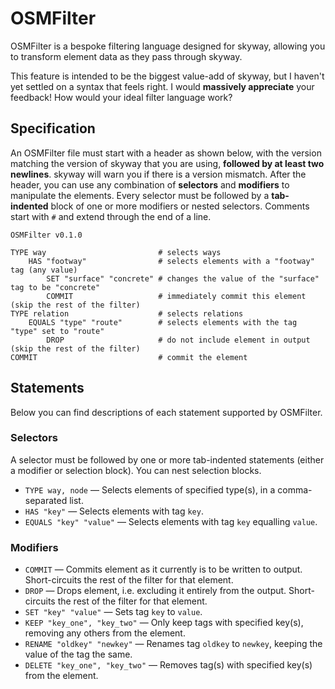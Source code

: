 # OSMFilter

OSMFilter is a bespoke filtering language designed for skyway, allowing you to transform element data as they pass through skyway.

<div class="warning">
This feature is intended to be the biggest value-add of skyway, but I haven't yet settled on a syntax that feels right.
I would <strong>massively appreciate</strong> your feedback!
How would your ideal filter language work?
</div>

## Specification

An OSMFilter file must start with a header as shown below, with the version matching the version of skyway that you are using, **followed by at least two newlines**.
skyway will warn you if there is a version mismatch.
After the header, you can use any combination of **selectors** and **modifiers** to manipulate the elements.
Every selector must be followed by a **tab-indented** block of one or more modifiers or nested selectors.
Comments start with `#` and extend through the end of a line.
```osmfilter
OSMFilter v0.1.0

TYPE way                         # selects ways
	HAS "footway"                # selects elements with a "footway" tag (any value)
		SET "surface" "concrete" # changes the value of the "surface" tag to be "concrete"
		COMMIT                   # immediately commit this element (skip the rest of the filter)
TYPE relation                    # selects relations
	EQUALS "type" "route"        # selects elements with the tag "type" set to "route"
		DROP                     # do not include element in output (skip the rest of the filter)
COMMIT                           # commit the element
```

## Statements

Below you can find descriptions of each statement supported by OSMFilter.

### Selectors

A selector must be followed by one or more tab-indented statements (either a modifier or selection block).
You can nest selection blocks.

- `TYPE way, node` — Selects elements of specified type(s), in a comma-separated list.
- `HAS "key"` — Selects elements with tag `key`.
- `EQUALS "key" "value"` — Selects elements with tag `key` equalling `value`.

### Modifiers

- `COMMIT` — Commits element as it currently is to be written to output. Short-circuits the rest of the filter for that element.
- `DROP` — Drops element, i.e. excluding it entirely from the output. Short-circuits the rest of the filter for that element.
- `SET "key" "value"` — Sets tag `key` to `value`.
- `KEEP "key_one", "key_two"` — Only keep tags with specified key(s), removing any others from the element.
- `RENAME "oldkey" "newkey"` — Renames tag `oldkey` to `newkey`, keeping the value of the tag the same.
- `DELETE "key_one", "key_two"` — Removes tag(s) with specified key(s) from the element.
